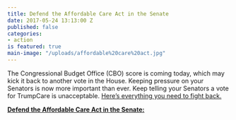 ```yaml
---
title: Defend the Affordable Care Act in the Senate
date: 2017-05-24 13:13:00 Z
published: false
categories:
- action
is featured: true
main-image: "/uploads/affordable%20care%20act.jpg"
---
```


The Congressional Budget Office (CBO) score is coming today, which may kick it back to another vote in the House. Keeping pressure on your Senators is now more important than ever. Keep telling your Senators a vote for TrumpCare is unacceptable. [Here’s everything you need to fight back.](http://click.actionnetwork.org/mpss/c/3AA/ni0YAA/t.27j/sV5Be4CtTRGHePPui6aBEA/h3/JNf0fhVOZMpEUe3Jt5f8HLVP-2BF5uwh97RsRQRYQRHDrKJxIyrmaq0zglHoqe1TQmMCvbaqCKofM4-2FJzn7r2LCQ62mKJjYw8zXueAw4aB7Gx5oBXnVYNZKVszw4KgCbt3W2zYPTi0Zhl4Zse8EjPLEY3XXN7fUXmYrBjXT4-2FKVm-2FH9BktR6pBGTD2pq1A1P71sD6Gf6q2ztB11at7S3ZJyt4lJpsUYVimTM12WFYgW-2BJAUnVcRXiHz4roTUBO4xbGknlS-2BfTlAvxk1RkOgLTilogNL0D1YhbSrU1xYz9NV5nfcwDc180C7gGwLaj05gKYxTJVzpKBk6s4rJhn83EXtYuXompilJ7tuhWevfkJZAIT4sbB7RdPcf0Y6RrIV4hSGZ9OAfCFphsMC4-2BEaHcIPc34DrUqRK4CXnWSoC6Hz0o-3D)

**[Defend the Affordable Care Act in the Senate:](http://click.actionnetwork.org/mpss/c/3AA/ni0YAA/t.27j/sV5Be4CtTRGHePPui6aBEA/h2/JNf0fhVOZMpEUe3Jt5f8HLVP-2BF5uwh97RsRQRYQRHDoX9xF5n7Hb0IB48lAX0LRgNL0D4fGGnm5rPNLk-2Fgmlaly-2Bla3oxmA7VfgdrHgvesI73QyuLTiyuQGexZO4QYMwgRWKGIzlEHbnCPa6tergyzSBuUKafJJil0nGS6OG7pWB8J2Af7BHQX5qK2FiL8h1LRHFY4nWOj2l5bGwe1KK66Id6mt3ZIkO1LGohmM4O3ZZBaA4tNFYJbIekzfXHpEmU2o0l9LCaiJHdCUny77O7Cp43GTrpV4pK40eFL7yelf2Y9ED18-2FHQjEx2goAMC9NrAzFfh8pAx6xd4xDpPux4PTFd-2BgCdG38XeW4NbFP2l0By3vyAsFWNLG2KUaS1rHtUn7qfu0BxU36M17l6Ou2xHstvyQkyaKO4hhhKOdc4Z0QI9-2FxASdNro0yTcPK8yab3dTgb44K8Zg9akjuJjfZTfomPJlw6ftMzznHp5vx7vE-3D)**